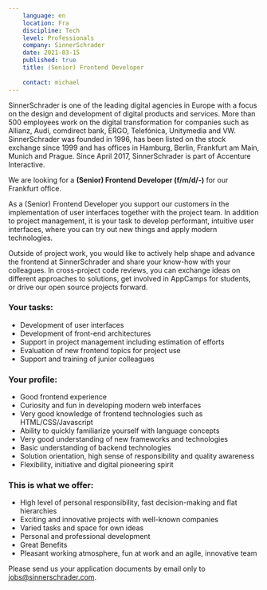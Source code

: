 ```yaml
---
    language: en
    location: Fra
    discipline: Tech
    level: Professionals
    company: SinnerSchrader
    date: 2021-03-15
    published: true
    title: (Senior) Frontend Developer
     
    contact: michael
---
```


SinnerSchrader is one of the leading digital agencies in Europe with a focus on the design and development of digital products and services. More than 500 employees work on the digital transformation for companies such as Allianz, Audi, comdirect bank, ERGO, Telefónica, Unitymedia and VW. SinnerSchrader was founded in 1996, has been listed on the stock exchange since 1999 and has offices in Hamburg, Berlin, Frankfurt am Main, Munich and Prague. Since April 2017, SinnerSchrader is part of Accenture Interactive.

We are looking for a **(Senior) Frontend Developer (f/m/d/-)** for our Frankfurt office.

As a (Senior) Frontend Developer you support our customers in the implementation of user interfaces together with the project team. In addition to project management, it is your task to develop performant, intuitive user interfaces, where you can try out new things and apply modern technologies.

Outside of project work, you would like to actively help shape and advance the frontend at SinnerSchrader and share your know-how with your colleagues. In cross-project code reviews, you can exchange ideas on different approaches to solutions, get involved in AppCamps for students, or drive our open source projects forward.

### Your tasks:

- Development of user interfaces
- Development of front-end architectures
- Support in project management including estimation of efforts
- Evaluation of new frontend topics for project use
- Support and training of junior colleagues

### Your profile:

- Good frontend experience
- Curiosity and fun in developing modern web interfaces
- Very good knowledge of frontend technologies such as HTML/CSS/Javascript
- Ability to quickly familiarize yourself with language concepts
- Very good understanding of new frameworks and technologies
- Basic understanding of backend technologies
- Solution orientation, high sense of responsibility and quality awareness
- Flexibility, initiative and digital pioneering spirit

### This is what we offer:

- High level of personal responsibility, fast decision-making and flat hierarchies
- Exciting and innovative projects with well-known companies
- Varied tasks and space for own ideas
- Personal and professional development
- Great Benefits
- Pleasant working atmosphere, fun at work and an agile, innovative team

Please send us your application documents by email only to <jobs@sinnerschrader.com>.
